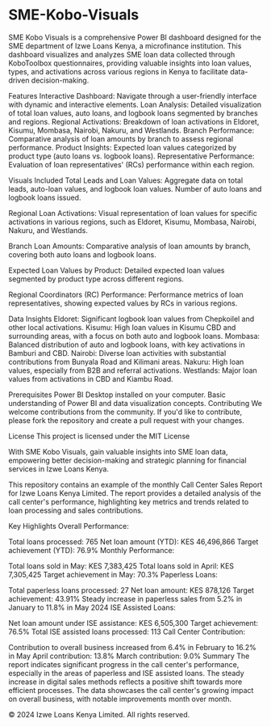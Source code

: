 # SME-Kobo-Visuals

SME Kobo Visuals is a comprehensive Power BI dashboard designed for the SME department of Izwe Loans Kenya, a microfinance institution. This dashboard visualizes and analyzes SME loan data collected through KoboToolbox questionnaires, providing valuable insights into loan values, types, and activations across various regions in Kenya to facilitate data-driven decision-making.

Features
Interactive Dashboard: Navigate through a user-friendly interface with dynamic and interactive elements.
Loan Analysis: Detailed visualization of total loan values, auto loans, and logbook loans segmented by branches and regions.
Regional Activations: Breakdown of loan activations in Eldoret, Kisumu, Mombasa, Nairobi, Nakuru, and Westlands.
Branch Performance: Comparative analysis of loan amounts by branch to assess regional performance.
Product Insights: Expected loan values categorized by product type (auto loans vs. logbook loans).
Representative Performance: Evaluation of loan representatives' (RCs) performance within each region.

Visuals Included
Total Leads and Loan Values:
Aggregate data on total leads, auto-loan values, and logbook loan values.
Number of auto loans and logbook loans issued.

Regional Loan Activations:
Visual representation of loan values for specific activations in various regions, such as Eldoret, Kisumu, Mombasa, Nairobi, Nakuru, and Westlands.

Branch Loan Amounts:
Comparative analysis of loan amounts by branch, covering both auto loans and logbook loans.

Expected Loan Values by Product:
Detailed expected loan values segmented by product type across different regions.

Regional Coordinators (RC) Performance:
Performance metrics of loan representatives, showing expected values by RCs in various regions.

Data Insights
Eldoret: Significant logbook loan values from Chepkoilel and other local activations.
Kisumu: High loan values in Kisumu CBD and surrounding areas, with a focus on both auto and logbook loans.
Mombasa: Balanced distribution of auto and logbook loans, with key activations in Bamburi and CBD.
Nairobi: Diverse loan activities with substantial contributions from Bunyala Road and Kilimani areas.
Nakuru: High loan values, especially from B2B and referral activations.
Westlands: Major loan values from activations in CBD and Kiambu Road.

Prerequisites
Power BI Desktop installed on your computer.
Basic understanding of Power BI and data visualization concepts.
Contributing
We welcome contributions from the community. If you'd like to contribute, please fork the repository and create a pull request with your changes.

License
This project is licensed under the MIT License

With SME Kobo Visuals, gain valuable insights into SME loan data, empowering better decision-making and strategic planning for financial services in Izwe Loans Kenya.

This repository contains an example of the monthly Call Center Sales Report for Izwe Loans Kenya Limited. The report provides a detailed analysis of the call center's performance, highlighting key metrics and trends related to loan processing and sales contributions.

Key Highlights
Overall Performance:

Total loans processed: 765
Net loan amount (YTD): KES 46,496,866
Target achievement (YTD): 76.9%
Monthly Performance:

Total loans sold in May: KES 7,383,425
Total loans sold in April: KES 7,305,425
Target achievement in May: 70.3%
Paperless Loans:

Total paperless loans processed: 27
Net loan amount: KES 878,126
Target achievement: 43.91%
Steady increase in paperless sales from 5.2% in January to 11.8% in May 2024
ISE Assisted Loans:

Net loan amount under ISE assistance: KES 6,505,300
Target achievement: 76.5%
Total ISE assisted loans processed: 113
Call Center Contribution:

Contribution to overall business increased from 6.4% in February to 16.2% in May
April contribution: 13.8%
March contribution: 9.0%
Summary
The report indicates significant progress in the call center's performance, especially in the areas of paperless and ISE assisted loans. The steady increase in digital sales methods reflects a positive shift towards more efficient processes. The data showcases the call center's growing impact on overall business, with notable improvements month over month.

© 2024 Izwe Loans Kenya Limited. All rights reserved.
